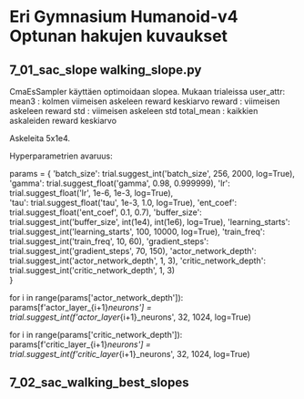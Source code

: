 # Eri Gymnasium Humanoid-v4 Optunan hakujen kuvaukset 

## 7_01_sac_slope walking_slope.py 

CmaEsSampler käyttäen optimoidaan slopea. Mukaan trialeissa user_attr:
mean3 : kolmen viimeisen askeleen reward keskiarvo 
reward : viimeisen askeleen reward
std : viimeisen askeleen std 
total_mean : kaikkien askaleiden reward keskiarvo 

Askeleita 5x1e4. 

Hyperparametrien avaruus: 


params = {
    'batch_size': trial.suggest_int('batch_size', 256, 2000, log=True),
    'gamma': trial.suggest_float('gamma', 0.98, 0.999999),
    'lr': trial.suggest_float('lr', 1e-6, 1e-3, log=True),        
    'tau': trial.suggest_float('tau', 1e-3, 1.0, log=True),
    'ent_coef': trial.suggest_float('ent_coef', 0.1, 0.7),
    'buffer_size': trial.suggest_int('buffer_size', int(1e4), int(1e6), log=True),
    'learning_starts': trial.suggest_int('learning_starts', 100, 10000, log=True),
    'train_freq': trial.suggest_int('train_freq', 10, 60),
    'gradient_steps': trial.suggest_int('gradient_steps', 70, 150),
    'actor_network_depth': trial.suggest_int('actor_network_depth', 1, 3),
    'critic_network_depth': trial.suggest_int('critic_network_depth', 1, 3)        
}

for i in range(params['actor_network_depth']):
    params[f'actor_layer_{i+1}_neurons'] = trial.suggest_int(f'actor_layer_{i+1}_neurons', 32, 1024, log=True)

for i in range(params['critic_network_depth']):
    params[f'critic_layer_{i+1}_neurons'] = trial.suggest_int(f'critic_layer_{i+1}_neurons', 32, 1024, log=True)

## 7_02_sac_walking_best_slopes 